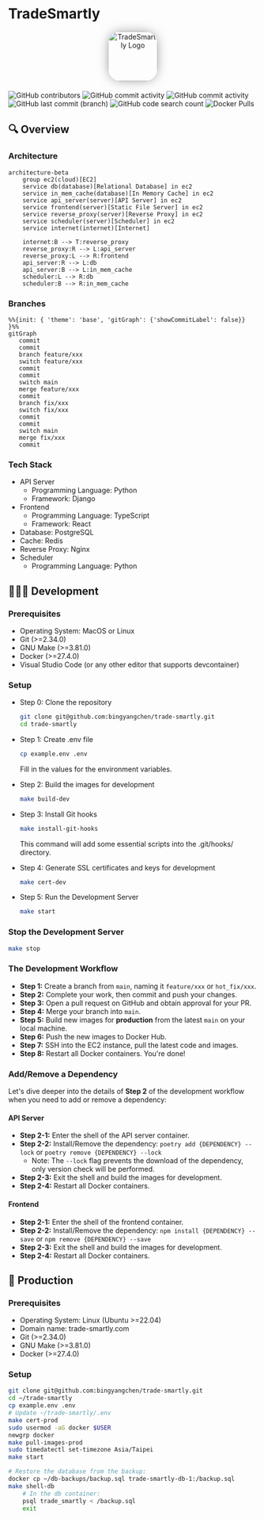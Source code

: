# TradeSmartly

<div align="center" style="margin-bottom: 20px;">
  <img src="https://raw.githubusercontent.com/bingyangchen/trade-smartly/refs/heads/main/frontend/src/assets/logo.png" alt="TradeSmartly Logo" width="100" style="border-radius: 25%;box-shadow: 0 0 25px -5px #0008;">
</div>

![GitHub contributors](https://img.shields.io/github/contributors/bingyangchen/trade-smartly?style=flat-square&logo=github&logoColor=white&label=Contributors&color=2ea44f) ![GitHub commit activity](https://img.shields.io/github/commit-activity/t/bingyangchen/trade-smartly/main?style=flat-square&label=Total%20Commits&color=0969da) ![GitHub commit activity](https://img.shields.io/github/commit-activity/w/bingyangchen/trade-smartly/main?style=flat-square&label=Weekly%20Commits&color=ffd43b) ![GitHub last commit (branch)](https://img.shields.io/github/last-commit/bingyangchen/trade-smartly/main?style=flat-square&label=Last%20Commit&color=cf222e) ![GitHub code search count](https://img.shields.io/github/search?query=trade-smartly&label=Search&style=flat-square&color=6f42c1) ![Docker Pulls](https://img.shields.io/docker/pulls/tradesmartly/api-server?style=flat-square&color=0db7ed&label=Docker%20Pulls)

## 🔍 Overview

### Architecture

```mermaid
architecture-beta
    group ec2(cloud)[EC2]
    service db(database)[Relational Database] in ec2
    service in_mem_cache(database)[In Memory Cache] in ec2
    service api_server(server)[API Server] in ec2
    service frontend(server)[Static File Server] in ec2
    service reverse_proxy(server)[Reverse Proxy] in ec2
    service scheduler(server)[Scheduler] in ec2
    service internet(internet)[Internet]

    internet:B --> T:reverse_proxy
    reverse_proxy:R --> L:api_server
    reverse_proxy:L --> R:frontend
    api_server:R --> L:db
    api_server:B --> L:in_mem_cache
    scheduler:L --> R:db
    scheduler:B --> R:in_mem_cache
```

### Branches

```mermaid
%%{init: { 'theme': 'base', 'gitGraph': {'showCommitLabel': false}} }%%
gitGraph
   commit
   commit
   branch feature/xxx
   switch feature/xxx
   commit
   commit
   switch main
   merge feature/xxx
   commit
   branch fix/xxx
   switch fix/xxx
   commit
   commit
   switch main
   merge fix/xxx
   commit
```

### Tech Stack

- API Server
  - Programming Language: Python
  - Framework: Django
- Frontend
  - Programming Language: TypeScript
  - Framework: React
- Database: PostgreSQL
- Cache: Redis
- Reverse Proxy: Nginx
- Scheduler
  - Programming Language: Python

## 🧑🏻‍💻 Development

### Prerequisites

- Operating System: MacOS or Linux
- Git (>=2.34.0)
- GNU Make (>=3.81.0)
- Docker (>=27.4.0)
- Visual Studio Code (or any other editor that supports devcontainer)

### Setup

- Step 0: Clone the repository

  ```bash
  git clone git@github.com:bingyangchen/trade-smartly.git
  cd trade-smartly
  ```

- Step 1: Create .env file

  ```bash
  cp example.env .env
  ```

  Fill in the values for the environment variables.

- Step 2: Build the images for development

  ```bash
  make build-dev
  ```

- Step 3: Install Git hooks

  ```bash
  make install-git-hooks
  ```

  This command will add some essential scripts into the .git/hooks/ directory.

- Step 4: Generate SSL certificates and keys for development

  ```bash
  make cert-dev
  ```

- Step 5: Run the Development Server

  ```bash
  make start
  ```

### Stop the Development Server

```bash
make stop
```

### The Development Workflow

- **Step 1:** Create a branch from `main`, naming it `feature/xxx` or `hot_fix/xxx`.
- **Step 2:** Complete your work, then commit and push your changes.
- **Step 3:** Open a pull request on GitHub and obtain approval for your PR.
- **Step 4:** Merge your branch into `main`.
- **Step 5:** Build new images for **production** from the latest `main` on your local machine.
- **Step 6:** Push the new images to Docker Hub.
- **Step 7:** SSH into the EC2 instance, pull the latest code and images.
- **Step 8:** Restart all Docker containers. You're done!

### Add/Remove a Dependency

Let's dive deeper into the details of **Step 2** of the development workflow when you need to add or remove a dependency:

#### API Server

- **Step 2-1:** Enter the shell of the API server container.
- **Step 2-2:** Install/Remove the dependency: `poetry add {DEPENDENCY} --lock` or `poetry remove {DEPENDENCY} --lock`
  - Note: The `--lock` flag prevents the download of the dependency, only version check will be performed.
- **Step 2-3:** Exit the shell and build the images for development.
- **Step 2-4:** Restart all Docker containers.

#### Frontend

- **Step 2-1:** Enter the shell of the frontend container.
- **Step 2-2:** Install/Remove the dependency: `npm install {DEPENDENCY} --save` or `npm remove {DEPENDENCY} --save`
- **Step 2-3:** Exit the shell and build the images for development.
- **Step 2-4:** Restart all Docker containers.

## 🚀 Production

### Prerequisites

- Operating System: Linux (Ubuntu >=22.04)
- Domain name: trade-smartly.com
- Git (>=2.34.0)
- GNU Make (>=3.81.0)
- Docker (>=27.4.0)

### Setup

```bash
git clone git@github.com:bingyangchen/trade-smartly.git
cd ~/trade-smartly
cp example.env .env
# Update ~/trade-smartly/.env
make cert-prod
sudo usermod -aG docker $USER
newgrp docker
make pull-images-prod
sudo timedatectl set-timezone Asia/Taipei
make start

# Restore the database from the backup:
docker cp ~/db-backups/backup.sql trade-smartly-db-1:/backup.sql
make shell-db
    # In the db container:
    psql trade_smartly < /backup.sql
    exit
```
